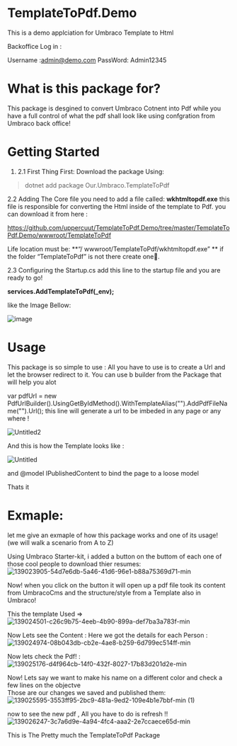 # TemplateToPdf.Demo
This is a demo applciation for Umbraco Template to Html

Backoffice Log in :

Username :admin@demo.com
PassWord: Admin12345

# What is this package for? 
This package is desgined to convert Umbraco Cotnent into Pdf while you have a full control of what the pdf shall look like using confgration from Umbraco back office! 

# Getting Started 

1.	2.1 First Thing First: 
      Download the package Using: 
>dotnet add package Our.Umbraco.TemplateToPdf

2.2 Adding The Core file
you need to add a file called: **wkhtmltopdf.exe** this file is 
responsible for converting the Html inside of the template to Pdf.
you can download it from here : 

https://github.com/uppercuut/TemplateToPdf.Demo/tree/master/TemplateToPdf.Demo/wwwroot/TemplateToPdf

Life location must be: 
**“<YourApplicationName>/ wwwroot/TemplateToPdf/wkhtmltopdf.exe” **
if the folder “TemplateToPdf” is not there create one.

2.3 Configuring the Startup.cs
add this line to the startup file and you are ready to go!
 
**services.AddTemplateToPdf(_env);**
 
like the Image Bellow:
      
![image](https://user-images.githubusercontent.com/28313687/139026489-84c8afb5-368f-47b7-9c0a-7748623c44e2.png)

      
# Usage 

This package is so simple to use : 
All you have to use is to create a Url and let the browser redirect to it. 
You can use b builder from the Package that will help you alot 

   var pdfUrl = new PdfUrlBuilder().UsingGetByIdMethod(<yourNodeId>).WithTemplateAlias("<yourTemplateAlias>").AddPdfFileName("<pdf file name>").Url();
                  this line will generate a url to be imbeded in any page or any where ! 
      
![Untitled2](https://user-images.githubusercontent.com/28313687/139031016-9f48550f-ed5c-43b4-999f-0a80c312cbb4.png)

And this is how the Template looks like : 

![Untitled](https://user-images.githubusercontent.com/28313687/139030544-ae4e468a-791e-4321-b6cb-29ece553e0c4.png)

and @model IPublishedContent to bind the page to a loose model 

Thats it


# Exmaple:

let me give an exmaple of how this package works and one of its usage! (we will walk a scenario from A to Z)
      
Using Umbraco Starter-kit, i added a button on the buttom of each one of those cool people to download thier resumes: 
![139023905-54d7e6db-5a46-41d6-96e1-b88a75369d71-min](https://user-images.githubusercontent.com/28313687/139027898-38f9929b-8aa7-4944-85ef-b0c5bc790bcd.png)

Now! when you click on the button it will open up a pdf file took its content from UmbracoCms and the structure/style from a Template also in Umbraco!

This the template Used => 
![139024501-c26c9b75-4eeb-4b90-899a-def7ba3a783f-min](https://user-images.githubusercontent.com/28313687/139027997-260b0238-aab1-4f03-bf71-f0841e3fc873.png)
 
Now Lets see the Content : 
Here we got the details for each Person :
![139024974-08b043db-cb2e-4ae8-b259-6d799ec514ff-min](https://user-images.githubusercontent.com/28313687/139028284-f29b7186-c900-4fec-8536-79356a4dc04c.png)

Now lets check the Pdf! : 
![139025176-d4f964cb-14f0-432f-8027-17b83d201d2e-min](https://user-images.githubusercontent.com/28313687/139028356-8ea2731f-671a-41d7-9d0d-e49ee0d24c3d.png)


Now! Lets say we want to make his name on a different color and check a few lines on the objectve  
Those are our changes we saved and published them:
![139025595-3553ff95-2bc9-481a-9ed2-109e4b1e7bbf-min (1)](https://user-images.githubusercontent.com/28313687/139028413-bafbdf45-5f2c-4fe1-b997-2f5ab22e361e.png)

now to see the new pdf , All you have to do is refresh !! 
![139026247-3c7a6d9e-4a94-4fc4-aaa2-2e7ccaece65d-min](https://user-images.githubusercontent.com/28313687/139028461-97f69a0f-88f2-4593-89e7-67d13462829f.png)

This is The Pretty much the TemplateToPdf Package 




